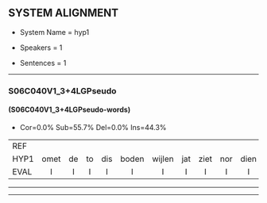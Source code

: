 
## SYSTEM ALIGNMENT

- System Name = hyp1

- Speakers = 1

- Sentences = 1

---

### S06C040V1_3+4LGPseudo

#### (S06C040V1_3+4LGPseudo-words)

- Cor=0.0%	Sub=55.7%	Del=0.0%	Ins=44.3%

|  |  |  |  |  |  |  |  |  |  |  |  |  |  |  |  |  |  |  |  |  |  |  |  |  |  |  |  |  |  |  |  |  |  |  |  |  |  |  |  |  |  |  |  |  |  |  |  |  |  |  |  |  |  |  |  |  |  |  |  |  |  |  |  |  |  |  |  |  |  |  |  |  |  |  |  |  |  |  |  |  |  |  |  |  |  |  |  |  |
|:--- |:---:|:---:|:---:|:---:|:---:|:---:|:---:|:---:|:---:|:---:|:---:|:---:|:---:|:---:|:---:|:---:|:---:|:---:|:---:|:---:|:---:|:---:|:---:|:---:|:---:|:---:|:---:|:---:|:---:|:---:|:---:|:---:|:---:|:---:|:---:|:---:|:---:|:---:|:---:|:---:|:---:|:---:|:---:|:---:|:---:|:---:|:---:|:---:|:---:|:---:|:---:|:---:|:---:|:---:|:---:|:---:|:---:|:---:|:---:|:---:|:---:|:---:|:---:|:---:|:---:|:---:|:---:|:---:|:---:|:---:|:---:|:---:|:---:|:---:|:---:|:---:|:---:|:---:|:---:|:---:|:---:|:---:|:---:|:---:|:---:|:---:|:---:|:---:|
| REF |  |  |  |  |  |  |  |  |  |  |  |  |  |  |  |  |  |  |  |  |  |  |  |  |  |  |  |  |  |  |  |  |  |  |  |  |  |  |  | ometuif | toejietsen | oonwijlen | jattesiet | nurudien | stoenydaas | * | deuveltek | juitonie | gevijdel | * | spekkeraai | wachteniek | verpierik | nappegreeuw | * | mantaroen | schielendaspen | * | * | * | crobeklunker | kabbestepen | verwarig | ooiebiekje | fandelig | jalekrewen | smoralij | zeekvlachine | kanaroe | toineetlijgen | meitsegrok | kantelogsten | ondermind | choporatie | zennebral | ijraspangen | * | * | blottenduuf | girdofhaalder | tobbermoeit | poentalschouden | havedil | * | verbrakkertje | gerauwejaak | * | hapeneren |
| HYP1 | omet | de | to | dis | boden | wijlen | jat | ziet | nor | dien | stoen | daar | delveldek | juit | oni | get | berdel | dat | ken | ik | gee | mee | sidon | baan | sitie | uh | spreker | ii | wachten | iek | verpikerik | nap | oi | hreef | mad | roen | scheilen | dans | en | kor | kor | k | dar | kabelstruipen | verwer | oiebeke | van | de | lieg | hel | re | smorko | zeker | of | ageen | ka | da | go | kan | het | nietlijgen | snetzer | hok | kandelogsdendermint | chop | or | heti | sendebre | er | as | pu | plotten | duuf | gerdof | helder | topper | moed | toental | schelden | habbel | din | lil | verpakkerte | gero | gerouwen | jak | hoppen | eren |
| EVAL | I | I | I | I | I | I | I | I | I | I | I | I | I | I | I | I | I | I | I | I | I | I | I | I | I | I | I | I | I | I | I | I | I | I | I | I | I | I | I | S | S | S | S | S | S | S | S | S | S | S | S | S | S | S | S | S | S | S | S | S | S | S | S | S | S | S | S | S | S | S | S | S | S | S | S | S | S | S | S | S | S | S | S | S | S | S | S | S |
---

---
